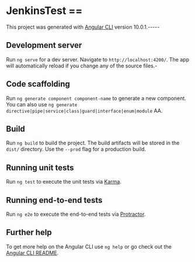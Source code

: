 # JenkinsTest ==

This project was generated with [Angular CLI](https://github.com/angular/angular-cli) version 10.0.1.-----

## Development server

Run `ng serve` for a dev server. Navigate to `http://localhost:4200/`. The app will automatically reload if you change any of the source files.-

## Code scaffolding

Run `ng generate component component-name` to generate a new component. You can also use `ng generate directive|pipe|service|class|guard|interface|enum|module` AA.

## Build

Run `ng build` to build the project. The build artifacts will be stored in the `dist/` directory. Use the `--prod` flag for a production build.

## Running unit tests

Run `ng test` to execute the unit tests via [Karma](https://karma-runner.github.io).

## Running end-to-end tests

Run `ng e2e` to execute the end-to-end tests via [Protractor](http://www.protractortest.org/).

## Further help

To get more help on the Angular CLI use `ng help` or go check out the [Angular CLI README](https://github.com/angular/angular-cli/blob/master/README.md).
